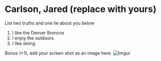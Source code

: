 # Carlson, Jared (replace with yours)
List two truths and one lie about you below

1. I like the Denver Broncos
1. I enjoy the outdoors
1. I like skiing


Bonus (+1), add your screen shot as an image here.
![Imgur](https://imgur.com/wRkYA37)
